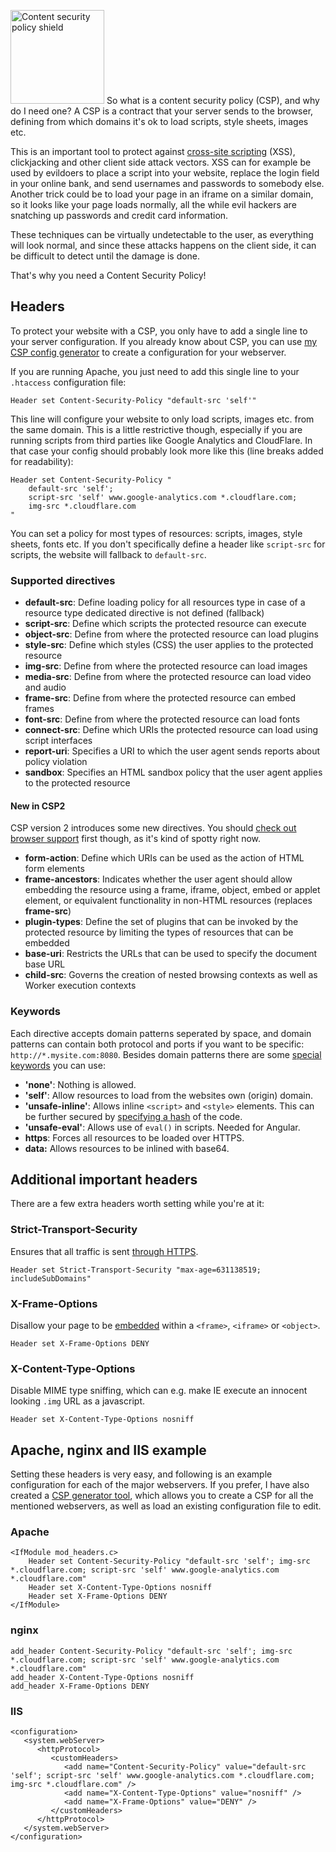 <img class="entry-image" src="/images/blog/secure-your-website-with-content-security-policy/CSP_Shield.png" srcset="/images/blog/secure-your-website-with-content-security-policy/CSP_Shield-2x.png 2x" alt="Content security policy shield" width="150" height="150"> So what is a content security policy (CSP), and why do I need one? A CSP is a contract that your server sends to the browser, defining from which domains it's ok to load scripts, style sheets, images etc.

This is an important tool to protect against [cross-site scripting](https://en.wikipedia.org/wiki/Cross-site_scripting) (XSS), clickjacking and other client side attack vectors. XSS can for example be used by evildoers to place a script into your website, replace the login field in your online bank, and send usernames and passwords to somebody else. Another trick could be to load your page in an iframe on a similar domain, so it looks like your page loads normally, all the while evil hackers are snatching up passwords and credit card information.

These techniques can be virtually undetectable to the user, as everything will look normal, and since these attacks happens on the client side, it can be difficult to detect until the damage is done.

That's why you need a Content Security Policy!

<!-- more-->

## Headers

To protect your website with a CSP, you only have to add a single line to your server configuration. If you already know about CSP, you can use [my CSP config generator](/tools/csp.html) to create a configuration for your webserver.

If you are running Apache, you just need to add this single line to your `.htaccess` configuration file:

    Header set Content-Security-Policy "default-src 'self'"

This line will configure your website to only load scripts, images etc. from the same domain. This is a little restrictive though, especially if you are running scripts from third parties like Google Analytics and CloudFlare. In that case your config should probably look more like this (line breaks added for readability):

    Header set Content-Security-Policy "
        default-src 'self';
        script-src 'self' www.google-analytics.com *.cloudflare.com;
        img-src *.cloudflare.com
    "

You can set a policy for most types of resources: scripts, images, style sheets, fonts etc. If you don't specifically define a header like `script-src` for scripts, the website will fallback to `default-src`.

### Supported directives

* __default-src__: Define loading policy for all resources type in case of a resource type dedicated directive is not defined (fallback)
* __script-src__: Define which scripts the protected resource can execute
* __object-src__: Define from where the protected resource can load plugins
* __style-src__: Define which styles (CSS) the user applies to the protected resource
* __img-src__: Define from where the protected resource can load images
* __media-src__: Define from where the protected resource can load video and audio
* __frame-src__: Define from where the protected resource can embed frames
* __font-src__: Define from where the protected resource can load fonts
* __connect-src__: Define which URIs the protected resource can load using script interfaces
* __report-uri__: Specifies a URI to which the user agent sends reports about policy violation
* __sandbox__: Specifies an HTML sandbox policy that the user agent applies to the protected resource

#### New in CSP2

CSP version 2 introduces some new directives. You should [check out browser support](http://caniuse.com/#feat=contentsecuritypolicy2) first though, as it's kind of spotty right now.

* __form-action__: Define which URIs can be used as the action of HTML form elements
* __frame-ancestors__: Indicates whether the user agent should allow embedding the resource using a frame, iframe, object, embed or applet element, or equivalent functionality in non-HTML resources (replaces __frame-src__)
* __plugin-types__: Define the set of plugins that can be invoked by the protected resource by limiting the types of resources that can be embedded
* __base-uri__: Restricts the URLs that can be used to specify the document base URL 
* __child-src__: Governs the creation of nested browsing contexts as well as Worker execution contexts

### Keywords

Each directive accepts domain patterns seperated by space, and domain patterns can contain both protocol and ports if you want to be specific: `http://*.mysite.com:8080`. Besides domain patterns there are some [special keywords](https://developer.mozilla.org/en-US/docs/Web/Security/CSP/CSP_policy_directives#Keywords) you can use:

* __'none'__: Nothing is allowed.
* __'self'__: Allow resources to load from the websites own (origin) domain.
* __'unsafe-inline'__: Allows inline `<script>` and `<style>` elements. This can be further secured by [specifying a hash](https://www.owasp.org/index.php/Content_Security_Policy_Cheat_Sheet#Refactoring_inline_code) of the code.
* __'unsafe-eval'__: Allows use of `eval()` in scripts. Needed for Angular.
* __https__: Forces all resources to be loaded over HTTPS.
* __data:__ Allows resources to be inlined with base64.

## Additional important headers

There are a few extra headers worth setting while you're at it:

### Strict-Transport-Security

Ensures that all traffic is sent [through HTTPS](https://www.owasp.org/index.php/HTTP_Strict_Transport_Security).

    Header set Strict-Transport-Security "max-age=631138519; includeSubDomains"

### X-Frame-Options

Disallow your page to be [embedded](https://developer.mozilla.org/en-US/docs/Web/HTTP/X-Frame-Options) within a `<frame>`, `<iframe>` or `<object>`.

    Header set X-Frame-Options DENY

### X-Content-Type-Options

Disable MIME type sniffing, which can e.g. make IE execute an innocent looking `.img` URL as a javascript.

    Header set X-Content-Type-Options nosniff

## Apache, nginx and IIS example

Setting these headers is very easy, and following is an example configuration for each of the major webservers. If you prefer, I have also created a [CSP generator tool](/tools/csp.html), which allows you to create a CSP for all the mentioned webservers, as well as load an existing configuration file to edit.

### Apache

    <IfModule mod_headers.c>
        Header set Content-Security-Policy "default-src 'self'; img-src *.cloudflare.com; script-src 'self' www.google-analytics.com *.cloudflare.com"
        Header set X-Content-Type-Options nosniff
        Header set X-Frame-Options DENY
    </IfModule>

### nginx

    add_header Content-Security-Policy "default-src 'self'; img-src *.cloudflare.com; script-src 'self' www.google-analytics.com *.cloudflare.com"
    add_header X-Content-Type-Options nosniff
    add_header X-Frame-Options DENY

### IIS

    <configuration>
       <system.webServer>
          <httpProtocol>
             <customHeaders>
                <add name="Content-Security-Policy" value="default-src 'self'; script-src 'self' www.google-analytics.com *.cloudflare.com; img-src *.cloudflare.com" />
                <add name="X-Content-Type-Options" value="nosniff" />
                <add name="X-Frame-Options" value="DENY" />
             </customHeaders>
          </httpProtocol>
       </system.webServer>
    </configuration>
